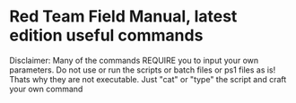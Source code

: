 # Red Team Field Manual, latest edition useful commands

Disclaimer: Many of the commands REQUIRE you to input your own parameters. Do not use or run the scripts or batch files or ps1 files as is! Thats why they are not executable. Just "cat" or "type" the script and craft your own command

